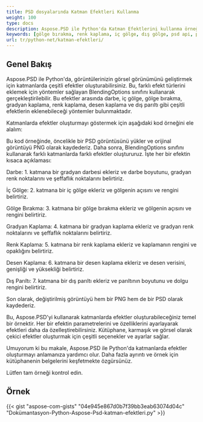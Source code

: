 ```yaml
---
title: PSD dosyalarında Katman Efektleri Kullanma
weight: 100
type: docs
description: Aspose.PSD ile Python'da Katman Efektlerini kullanma örneği
keywords: [gölge bırakma, renk kaplama, iç gölge, dış gölge, psd api, python, kod örneği]
url: tr/python-net/katman-efektleri/
---
```


## **Genel Bakış**
Aspose.PSD ile Python'da, görüntülerinizin görsel görünümünü geliştirmek için katmanlarda çeşitli efektler oluşturabilirsiniz. Bu, farklı efekt türlerini eklemek için yöntemler sağlayan BlendingOptions sınıfını kullanarak gerçekleştirilebilir. Bu efektler arasında darbe, iç gölge, gölge bırakma, gradyan kaplama, renk kaplama, desen kaplama ve dış parıltı gibi çeşitli efektlerin eklenebileceği yöntemler bulunmaktadır.

Katmanlarda efektler oluşturmayı göstermek için aşağıdaki kod örneğini ele alalım:

Bu kod örneğinde, öncelikle bir PSD görüntüsünü yükler ve orijinal görüntüyü PNG olarak kaydederiz. Daha sonra, BlendingOptions sınıfını kullanarak farklı katmanlarda farklı efektler oluştururuz. İşte her bir efektin kısaca açıklaması:

Darbe: 1. katmana bir gradyan darbesi ekleriz ve darbe boyutunu, gradyan renk noktalarını ve şeffaflık noktalarını belirtiriz.

İç Gölge: 2. katmana bir iç gölge ekleriz ve gölgenin açısını ve rengini belirtiriz.

Gölge Bırakma: 3. katmana bir gölge bırakma ekleriz ve gölgenin açısını ve rengini belirtiriz.

Gradyan Kaplama: 4. katmana bir gradyan kaplama ekleriz ve gradyan renk noktalarını ve şeffaflık noktalarını belirtiriz.

Renk Kaplama: 5. katmana bir renk kaplama ekleriz ve kaplamanın rengini ve opaklığını belirtiriz.

Desen Kaplama: 6. katmana bir desen kaplama ekleriz ve desen verisini, genişliği ve yüksekliği belirtiriz.

Dış Parıltı: 7. katmana bir dış parıltı ekleriz ve parıltının boyutunu ve dolgu rengini belirtiriz.

Son olarak, değiştirilmiş görüntüyü hem bir PNG hem de bir PSD olarak kaydederiz.

Bu, Aspose.PSD'yi kullanarak katmanlarda efektler oluşturabileceğiniz temel bir örnektir. Her bir efektin parametrelerini ve özelliklerini ayarlayarak efektleri daha da özelleştirebilirsiniz. Kütüphane, karmaşık ve görsel olarak çekici efektler oluşturmak için çeşitli seçenekler ve ayarlar sağlar.

Umuyorum ki bu makale, Aspose.PSD ile Python'da katmanlarda efektler oluşturmayı anlamanıza yardımcı olur. Daha fazla ayrıntı ve örnek için kütüphanenin belgelerini keşfetmekte özgürsünüz.

Lütfen tam örneği kontrol edin.

## **Örnek**
{{< gist "aspose-com-gists" "04e945e867d0b7f39bb3eab63074d04c" "Dokümantasyon-Python-Aspose-Psd-katman-efektleri.py" >}}
